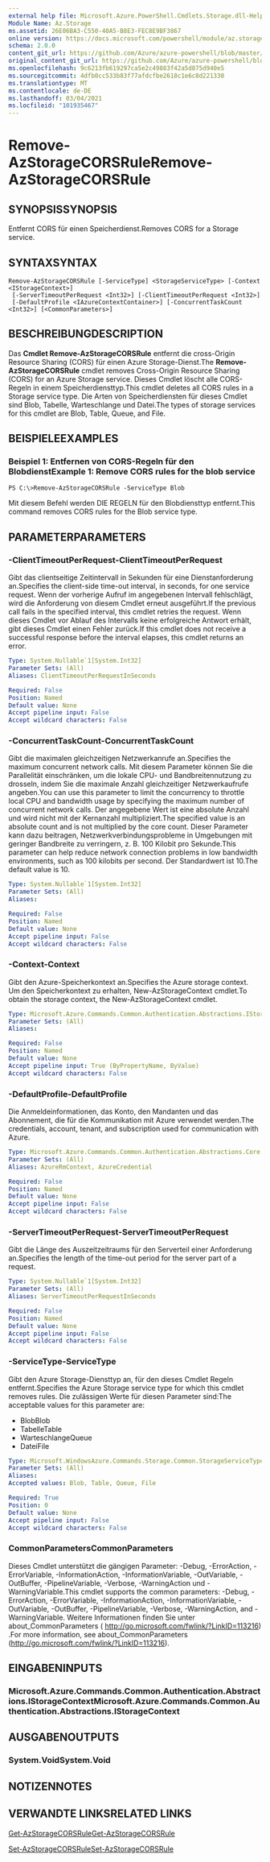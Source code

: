 ```yaml
---
external help file: Microsoft.Azure.PowerShell.Cmdlets.Storage.dll-Help.xml
Module Name: Az.Storage
ms.assetid: 26E06BA3-C550-40A5-B8E3-FEC8E9BF3867
online version: https://docs.microsoft.com/powershell/module/az.storage/remove-azstoragecorsrule
schema: 2.0.0
content_git_url: https://github.com/Azure/azure-powershell/blob/master/src/Storage/Storage.Management/help/Remove-AzStorageCORSRule.md
original_content_git_url: https://github.com/Azure/azure-powershell/blob/master/src/Storage/Storage.Management/help/Remove-AzStorageCORSRule.md
ms.openlocfilehash: 9c6213fb619297ca5e2c49883f42a5d875d940e5
ms.sourcegitcommit: 4dfb0cc533b83f77afdcfbe2618c1e6c8d221330
ms.translationtype: MT
ms.contentlocale: de-DE
ms.lasthandoff: 03/04/2021
ms.locfileid: "101935467"
---
```

# <span data-ttu-id="80e34-101">Remove-AzStorageCORSRule</span><span class="sxs-lookup"><span data-stu-id="80e34-101">Remove-AzStorageCORSRule</span></span>

## <span data-ttu-id="80e34-102">SYNOPSIS</span><span class="sxs-lookup"><span data-stu-id="80e34-102">SYNOPSIS</span></span>
<span data-ttu-id="80e34-103">Entfernt CORS für einen Speicherdienst.</span><span class="sxs-lookup"><span data-stu-id="80e34-103">Removes CORS for a Storage service.</span></span>

## <span data-ttu-id="80e34-104">SYNTAX</span><span class="sxs-lookup"><span data-stu-id="80e34-104">SYNTAX</span></span>

```
Remove-AzStorageCORSRule [-ServiceType] <StorageServiceType> [-Context <IStorageContext>]
 [-ServerTimeoutPerRequest <Int32>] [-ClientTimeoutPerRequest <Int32>]
 [-DefaultProfile <IAzureContextContainer>] [-ConcurrentTaskCount <Int32>] [<CommonParameters>]
```

## <span data-ttu-id="80e34-105">BESCHREIBUNG</span><span class="sxs-lookup"><span data-stu-id="80e34-105">DESCRIPTION</span></span>
<span data-ttu-id="80e34-106">Das **Cmdlet Remove-AzStorageCORSRule** entfernt die cross-Origin Resource Sharing (CORS) für einen Azure Storage-Dienst.</span><span class="sxs-lookup"><span data-stu-id="80e34-106">The **Remove-AzStorageCORSRule** cmdlet removes Cross-Origin Resource Sharing (CORS) for an Azure Storage service.</span></span>
<span data-ttu-id="80e34-107">Dieses Cmdlet löscht alle CORS-Regeln in einem Speicherdiensttyp.</span><span class="sxs-lookup"><span data-stu-id="80e34-107">This cmdlet deletes all CORS rules in a Storage service type.</span></span>
<span data-ttu-id="80e34-108">Die Arten von Speicherdiensten für dieses Cmdlet sind Blob, Tabelle, Warteschlange und Datei.</span><span class="sxs-lookup"><span data-stu-id="80e34-108">The types of storage services for this cmdlet are Blob, Table, Queue, and File.</span></span>

## <span data-ttu-id="80e34-109">BEISPIELE</span><span class="sxs-lookup"><span data-stu-id="80e34-109">EXAMPLES</span></span>

### <span data-ttu-id="80e34-110">Beispiel 1: Entfernen von CORS-Regeln für den Blobdienst</span><span class="sxs-lookup"><span data-stu-id="80e34-110">Example 1: Remove CORS rules for the blob service</span></span>
```
PS C:\>Remove-AzStorageCORSRule -ServiceType Blob
```

<span data-ttu-id="80e34-111">Mit diesem Befehl werden DIE REGELN für den Blobdiensttyp entfernt.</span><span class="sxs-lookup"><span data-stu-id="80e34-111">This command removes CORS rules for the Blob service type.</span></span>

## <span data-ttu-id="80e34-112">PARAMETER</span><span class="sxs-lookup"><span data-stu-id="80e34-112">PARAMETERS</span></span>

### <span data-ttu-id="80e34-113">-ClientTimeoutPerRequest</span><span class="sxs-lookup"><span data-stu-id="80e34-113">-ClientTimeoutPerRequest</span></span>
<span data-ttu-id="80e34-114">Gibt das clientseitige Zeitintervall in Sekunden für eine Dienstanforderung an.</span><span class="sxs-lookup"><span data-stu-id="80e34-114">Specifies the client-side time-out interval, in seconds, for one service request.</span></span>
<span data-ttu-id="80e34-115">Wenn der vorherige Aufruf im angegebenen Intervall fehlschlägt, wird die Anforderung von diesem Cmdlet erneut ausgeführt.</span><span class="sxs-lookup"><span data-stu-id="80e34-115">If the previous call fails in the specified interval, this cmdlet retries the request.</span></span>
<span data-ttu-id="80e34-116">Wenn dieses Cmdlet vor Ablauf des Intervalls keine erfolgreiche Antwort erhält, gibt dieses Cmdlet einen Fehler zurück.</span><span class="sxs-lookup"><span data-stu-id="80e34-116">If this cmdlet does not receive a successful response before the interval elapses, this cmdlet returns an error.</span></span>

```yaml
Type: System.Nullable`1[System.Int32]
Parameter Sets: (All)
Aliases: ClientTimeoutPerRequestInSeconds

Required: False
Position: Named
Default value: None
Accept pipeline input: False
Accept wildcard characters: False
```

### <span data-ttu-id="80e34-117">-ConcurrentTaskCount</span><span class="sxs-lookup"><span data-stu-id="80e34-117">-ConcurrentTaskCount</span></span>
<span data-ttu-id="80e34-118">Gibt die maximalen gleichzeitigen Netzwerkanrufe an.</span><span class="sxs-lookup"><span data-stu-id="80e34-118">Specifies the maximum concurrent network calls.</span></span>
<span data-ttu-id="80e34-119">Mit diesem Parameter können Sie die Parallelität einschränken, um die lokale CPU- und Bandbreitennutzung zu drosseln, indem Sie die maximale Anzahl gleichzeitiger Netzwerkaufrufe angeben.</span><span class="sxs-lookup"><span data-stu-id="80e34-119">You can use this parameter to limit the concurrency to throttle local CPU and bandwidth usage by specifying the maximum number of concurrent network calls.</span></span>
<span data-ttu-id="80e34-120">Der angegebene Wert ist eine absolute Anzahl und wird nicht mit der Kernanzahl multipliziert.</span><span class="sxs-lookup"><span data-stu-id="80e34-120">The specified value is an absolute count and is not multiplied by the core count.</span></span>
<span data-ttu-id="80e34-121">Dieser Parameter kann dazu beitragen, Netzwerkverbindungsprobleme in Umgebungen mit geringer Bandbreite zu verringern, z. B. 100 Kilobit pro Sekunde.</span><span class="sxs-lookup"><span data-stu-id="80e34-121">This parameter can help reduce network connection problems in low bandwidth environments, such as 100 kilobits per second.</span></span>
<span data-ttu-id="80e34-122">Der Standardwert ist 10.</span><span class="sxs-lookup"><span data-stu-id="80e34-122">The default value is 10.</span></span>

```yaml
Type: System.Nullable`1[System.Int32]
Parameter Sets: (All)
Aliases:

Required: False
Position: Named
Default value: None
Accept pipeline input: False
Accept wildcard characters: False
```

### <span data-ttu-id="80e34-123">-Context</span><span class="sxs-lookup"><span data-stu-id="80e34-123">-Context</span></span>
<span data-ttu-id="80e34-124">Gibt den Azure-Speicherkontext an.</span><span class="sxs-lookup"><span data-stu-id="80e34-124">Specifies the Azure storage context.</span></span>
<span data-ttu-id="80e34-125">Um den Speicherkontext zu erhalten, New-AzStorageContext cmdlet.</span><span class="sxs-lookup"><span data-stu-id="80e34-125">To obtain the storage context, the New-AzStorageContext cmdlet.</span></span>

```yaml
Type: Microsoft.Azure.Commands.Common.Authentication.Abstractions.IStorageContext
Parameter Sets: (All)
Aliases:

Required: False
Position: Named
Default value: None
Accept pipeline input: True (ByPropertyName, ByValue)
Accept wildcard characters: False
```

### <span data-ttu-id="80e34-126">-DefaultProfile</span><span class="sxs-lookup"><span data-stu-id="80e34-126">-DefaultProfile</span></span>
<span data-ttu-id="80e34-127">Die Anmeldeinformationen, das Konto, den Mandanten und das Abonnement, die für die Kommunikation mit Azure verwendet werden.</span><span class="sxs-lookup"><span data-stu-id="80e34-127">The credentials, account, tenant, and subscription used for communication with Azure.</span></span>

```yaml
Type: Microsoft.Azure.Commands.Common.Authentication.Abstractions.Core.IAzureContextContainer
Parameter Sets: (All)
Aliases: AzureRmContext, AzureCredential

Required: False
Position: Named
Default value: None
Accept pipeline input: False
Accept wildcard characters: False
```

### <span data-ttu-id="80e34-128">-ServerTimeoutPerRequest</span><span class="sxs-lookup"><span data-stu-id="80e34-128">-ServerTimeoutPerRequest</span></span>
<span data-ttu-id="80e34-129">Gibt die Länge des Auszeitzeitraums für den Serverteil einer Anforderung an.</span><span class="sxs-lookup"><span data-stu-id="80e34-129">Specifies the length of the time-out period for the server part of a request.</span></span>

```yaml
Type: System.Nullable`1[System.Int32]
Parameter Sets: (All)
Aliases: ServerTimeoutPerRequestInSeconds

Required: False
Position: Named
Default value: None
Accept pipeline input: False
Accept wildcard characters: False
```

### <span data-ttu-id="80e34-130">-ServiceType</span><span class="sxs-lookup"><span data-stu-id="80e34-130">-ServiceType</span></span>
<span data-ttu-id="80e34-131">Gibt den Azure Storage-Diensttyp an, für den dieses Cmdlet Regeln entfernt.</span><span class="sxs-lookup"><span data-stu-id="80e34-131">Specifies the Azure Storage service type for which this cmdlet removes rules.</span></span>
<span data-ttu-id="80e34-132">Die zulässigen Werte für diesen Parameter sind:</span><span class="sxs-lookup"><span data-stu-id="80e34-132">The acceptable values for this parameter are:</span></span>
- <span data-ttu-id="80e34-133">Blob</span><span class="sxs-lookup"><span data-stu-id="80e34-133">Blob</span></span> 
- <span data-ttu-id="80e34-134">Tabelle</span><span class="sxs-lookup"><span data-stu-id="80e34-134">Table</span></span> 
- <span data-ttu-id="80e34-135">Warteschlange</span><span class="sxs-lookup"><span data-stu-id="80e34-135">Queue</span></span> 
- <span data-ttu-id="80e34-136">Datei</span><span class="sxs-lookup"><span data-stu-id="80e34-136">File</span></span>

```yaml
Type: Microsoft.WindowsAzure.Commands.Storage.Common.StorageServiceType
Parameter Sets: (All)
Aliases:
Accepted values: Blob, Table, Queue, File

Required: True
Position: 0
Default value: None
Accept pipeline input: False
Accept wildcard characters: False
```

### <span data-ttu-id="80e34-137">CommonParameters</span><span class="sxs-lookup"><span data-stu-id="80e34-137">CommonParameters</span></span>
<span data-ttu-id="80e34-138">Dieses Cmdlet unterstützt die gängigen Parameter: -Debug, -ErrorAction, -ErrorVariable, -InformationAction, -InformationVariable, -OutVariable, -OutBuffer, -PipelineVariable, -Verbose, -WarningAction und -WarningVariable.</span><span class="sxs-lookup"><span data-stu-id="80e34-138">This cmdlet supports the common parameters: -Debug, -ErrorAction, -ErrorVariable, -InformationAction, -InformationVariable, -OutVariable, -OutBuffer, -PipelineVariable, -Verbose, -WarningAction, and -WarningVariable.</span></span> <span data-ttu-id="80e34-139">Weitere Informationen finden Sie unter about_CommonParameters ( http://go.microsoft.com/fwlink/?LinkID=113216) .</span><span class="sxs-lookup"><span data-stu-id="80e34-139">For more information, see about_CommonParameters (http://go.microsoft.com/fwlink/?LinkID=113216).</span></span>

## <span data-ttu-id="80e34-140">EINGABEN</span><span class="sxs-lookup"><span data-stu-id="80e34-140">INPUTS</span></span>

### <span data-ttu-id="80e34-141">Microsoft.Azure.Commands.Common.Authentication.Abstractions.IStorageContext</span><span class="sxs-lookup"><span data-stu-id="80e34-141">Microsoft.Azure.Commands.Common.Authentication.Abstractions.IStorageContext</span></span>

## <span data-ttu-id="80e34-142">AUSGABEN</span><span class="sxs-lookup"><span data-stu-id="80e34-142">OUTPUTS</span></span>

### <span data-ttu-id="80e34-143">System.Void</span><span class="sxs-lookup"><span data-stu-id="80e34-143">System.Void</span></span>

## <span data-ttu-id="80e34-144">NOTIZEN</span><span class="sxs-lookup"><span data-stu-id="80e34-144">NOTES</span></span>

## <span data-ttu-id="80e34-145">VERWANDTE LINKS</span><span class="sxs-lookup"><span data-stu-id="80e34-145">RELATED LINKS</span></span>

[<span data-ttu-id="80e34-146">Get-AzStorageCORSRule</span><span class="sxs-lookup"><span data-stu-id="80e34-146">Get-AzStorageCORSRule</span></span>](./Get-AzStorageCORSRule.md)

[<span data-ttu-id="80e34-147">Set-AzStorageCORSRule</span><span class="sxs-lookup"><span data-stu-id="80e34-147">Set-AzStorageCORSRule</span></span>](./Set-AzStorageCORSRule.md)


